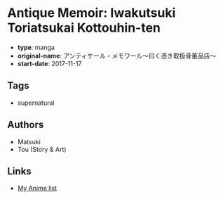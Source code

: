 # Antique Memoir: Iwakutsuki Toriatsukai Kottouhin-ten

-   **type**: manga
-   **original-name**: アンティケール・メモワール～曰く憑き取扱骨董品店～
-   **start-date**: 2017-11-17

## Tags

-   supernatural

## Authors

-   Matsuki
-   Tou (Story & Art)

## Links

-   [My Anime list](https://myanimelist.net/manga/111090/Antique_Memoir__Iwakutsuki_Toriatsukai_Kottouhin-ten)
